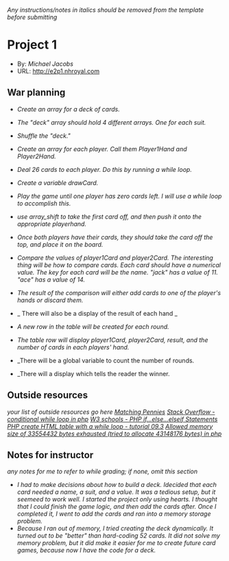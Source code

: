 _Any instructions/notes in italics should be removed from the template before submitting_

# Project 1
+ By: *Michael Jacobs*
+ URL: <http://e2p1.nhroyal.com>

## War planning
+ _Create an array for a deck of cards._
+ _The "deck" array should hold 4 different arrays. One for each suit._
+ _Shuffle the "deck."_
+ _Create an array for each player. Call them Player1Hand and Player2Hand._
+ _Deal 26 cards to each player. Do this by running a while loop._
+ _Create a variable drawCard._

+ _Play the game until one player has zero cards left. I will use a while loop to accomplish this._

+ _use array_shift to take the first card off, and then push it onto the appropriate playerhand._
+ _Once both players have their cards, they should take the card off the top, and place it on the board._
+ _Compare the values of player1Card and player2Card. The interesting thing will be how to compare cards. Each card should have a numerical value. The key for each card will be the name. "jack" has a value of 11. "ace" has a value of 14._
+ _The result of the comparison will either add cards to one of the player's hands or discard them._
+ _ There will also be a display of the result of each hand _
+ _A new row in the table will be created for each round._
+ _The table row will display player1Card, player2Card, result, and the number of cards in each players' hand._
+ _There will be a global variable to count the number of rounds.
+ _There will a display which tells the reader the winner.









## Outside resources
*your list of outside resources go here*
*[Matching Pennies](https://en.wikipedia.org/wiki/Matching_pennies)*
*[Stack Overflow - conditional while loop in php](https://stackoverflow.com/questions/2435457/conditional-while-loop-in-php)*
*[W3 schools - PHP if...else...elseif Statements](https://www.w3schools.com/php/php_if_else.asp)*
*[PHP create HTML table with a while loop - tutorial 09.3](https://youtu.be/N_S7_wg87GU)*
*[Allowed memory size of 33554432 bytes exhausted (tried to allocate 43148176 bytes) in php](https://stackoverflow.com/questions/415801/allowed-memory-size-of-33554432-bytes-exhausted-tried-to-allocate-43148176-byte)*


## Notes for instructor
*any notes for me to refer to while grading; if none, omit this section*
+ _I had to make decisions about how to build a deck. Idecided that each card needed a name, a suit, and a value. It was a tedious setup, but it seemeed to work well. I started the project only using hearts. I thought that I could finish the game logic, and then add the cards after. Once I completed it, I went to add the cards and ran into a memory storage problem._
+ _Because I ran out of memory, I tried creating the deck dynamically. It turned out to be "better" than hard-coding 52 cards. It did not solve my memory problem, but it did make it easier for me to create future card games, because now I have the code for a deck._



